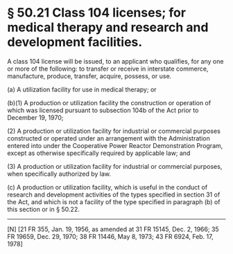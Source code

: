 # § 50.21   Class 104 licenses; for medical therapy and research and development facilities.

A class 104 license will be issued, to an applicant who qualifies, for any one or more of the following: to transfer or receive in interstate commerce, manufacture, produce, transfer, acquire, possess, or use.


(a) A utilization facility for use in medical therapy; or


(b)(1) A production or utilization facility the construction or operation of which was licensed pursuant to subsection 104b of the Act prior to December 19, 1970;


(2) A production or utilization facility for industrial or commercial purposes constructed or operated under an arrangement with the Administration entered into under the Cooperative Power Reactor Demonstration Program, except as otherwise specifically required by applicable law; and


(3) A production or utilization facility for industrial or commercial purposes, when specifically authorized by law.


(c) A production or utilization facility, which is useful in the conduct of research and development activities of the types specified in section 31 of the Act, and which is not a facility of the type specified in paragraph (b) of this section or in § 50.22.



---

[N] [21 FR 355, Jan. 19, 1956, as amended at 31 FR 15145, Dec. 2, 1966; 35 FR 19659, Dec. 29, 1970; 38 FR 11446, May 8, 1973; 43 FR 6924, Feb. 17, 1978]




